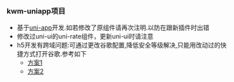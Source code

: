 ### kwm-uniapp项目
* 基于[uni-app](https://uniapp.dcloud.io/)开发.如若修改了原组件请再次注明.以防在跟新插件时出错
* 修改过uni-ui的uni-rate组件，更新uni-ui时请注意
* h5开发有跨域问题:可通过更改谷歌配置,降低安全等级解决,只能用改动过的快捷方式打开谷歌.参考如下
  + [方案1](https://www.cnblogs.com/laden666666/p/5544572.html)
  + [方案2](https://www.cnblogs.com/congxueda/p/7053814.html)
